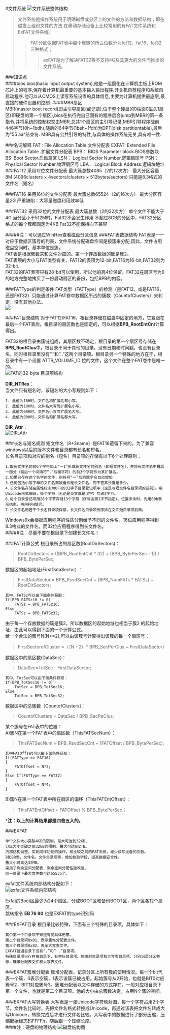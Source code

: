 #文件系统
![文件系统整体结构](http://i.imgur.com/sYHeMSU.png)  
> 文件系统是操作系统用于明确磁盘或分区上的文件的方法和数据结构；即在磁盘上组织文件的方法.在移动存储设备上比较常用的有FAT文件系统和ExFAT文件系统。  
>>  FAT分区依据FAT表中每个簇链的所占位数分为fat12、fat16、fat32三种格式；  
>>> exFAT是为了解决FAT32等不支持4G及其更大的文件而推出的文件系统。  
>
###知识点  
####bios
	bios(basic input output system),他是一组固化在计算机主板上ROM芯片上的程序,保存着计算机最重要的基本输入输出程序,开关机自荐程序和系统自启动程序.他可以从CMOS上读写系统设置的具体信息,主要为计算机提供最底层,最直接的硬件设置和控制.
####MBR扇区  
	MBR(master boot record)即主引导扇区(或记录),位于整个硬盘的0柱面0磁头1扇区(即硬盘的第一个扇区),bios在执行完自己固有的程序后会jump到MBR的第一条指令,并将系统的控制权交由MBR,总共1个扇区的主引导记录,MBR引导程序战前446字节(0h~1bdh),随后的64字节(1beh~1fdh)为DPT(disk partitiontable),最后为"55 aa"结束符.
	MBR具有公共引导的特性,与具体的操作系统无关,具有唯一性.  

###名词解释
	FAT :   File Allocation Table.文件分配表
    EXFAT:  Extended File Allocation Table .扩展文件分配表
    BPB：   BIOS Parameter block.BIOS参数块
    BS:     Boot Sector.启动扇区
    LSN：   Logical Sector Number.逻辑扇区号
    PSN：   Physical Sector Number.物理扇区号
    LBA：   Logical Block Address.逻辑块地址
###FAT12
	采用12位文件分配表
	最大簇总数4085（2的12次方）
	最大分区容量8M (4096clusters × 4sectors/clusters × 512bytes/sectors)
	只能是8.3格式的文件名（短名）

###FAT16
	采用16位的文件分配表
	最大簇总数65524（2的16次方）
	最大分区容量2G
	严重缺陷：大容量磁盘利用效率低

###FAT32
	采用32位的文件分配表
	最大簇总数（2的32次方）
	单个文件不能大于4G
	当分区小于512M时，Fat32不会发生作用
	不超过8GB的分区中，FAT32分区格式的每个簇都固定为4KB
	Fat32不能保持向下兼容

#####注：可以通过WinHex查看磁盘分区信息
###FAT表数据结构
FAT表是一一对应于数据区簇号的列表，文件系统分配磁盘空间是按簇来分配,因此，文件占用磁盘空间时，基本单位是簇。  
FAT表是根据簇数来和文件对应的。第一个存放数据的簇是簇2。  
FAT表项的大小与FAT类型有关，FAT12的表项为12-bit,FAT16为16-bit,FAT32则为32-bit.  
FAT32的FAT表项只有28-bit可以使用，所以他的高4位保留。FAT32在扇区号为6的地方完整地拷贝了一份启动扇区的备份，包括BPB的内容。  

###FATType的判定条件
FAT类型（FATType）的检测（是FAT12，或是FAT16，还是FAT32）只能通过计算FAT卷中数据区所占的簇数（CountofClusters）来判定，没有其他办法。  
![](http://i.imgur.com/vsK8Eha.png)

###FAT目录结构
对于FAT12/FAT16，根目录存储在磁盘中固定的地方，它紧跟在最后一个FAT表后。根目录的扇区数也是固定的，可以根据**BPB_RootEntCn**t计算得出。  

FAT32的根目录由簇链组成，其扇区数不确定，根目录的第一个扇区号存储在**BPB_RootClus**中，根目录不同于其他的目录，没有日期和时间戳，也没有目录名，同时根目录里没有“.”和“..”这两个目录项。根目录另一个特殊的地方在于，根目录中有一个设置 ATTR_VOLUME_ID 位的文件，这个文件在整个FAT卷中是唯一的。  
![FAT的32-byte 目录项结构](http://i.imgur.com/fvgsOVG.png)    

**DIR_NTRes**：  
当文件只有短名时，该短名的大小写规则如下：

	1. 此值为18H时，文件名和扩展名都小写。
	2. 此值为10H时，文件名大写而扩展名小写。
	3. 此值为08H时，文件名小写而扩展名大写。
	4. 此值为00H时，文件名和扩展名都大写。
**DIR_Attr**：  
![DIR_Attr](http://i.imgur.com/LTZnqMs.png)  


###长名与短名规则
短文件名（8+3name）是FAT16遗留下来的，为了兼容windows以后的版本文件和目录都有长名和短名。  
长名目录项和对应的别名（短名）目录项的存储有以下6个处理原则：  

	1.取长文件名的前6个字符加上“～1”形成长文件名的别名（即短文件名），并将长文件名中最后一部分（最后一个间隔符“.”后面字符）的前3个字符作为其扩展名。  
	2.如果已存在这个名字的文件，则符号“～”后的数字会自动增加  
	3.任何包括小写字母的文件名都被看作是长文件名，而不管其长度是多少。  
	4.长文件名存储在属性标志为OFH的32字节目录登记项中（这是与短文件名目录项的区别）。用Unicode格式编码，每个字符（无论是英文或是汉字）均占2字节。  
	6.每个目录登记项用26个字节存储13个字符（序号由第1字节指定）。位置多余时，先用00h表示结束，再用FFH填充。  
	7.长文件名用若干个长名目录项保存，长文件名目录项倒序排在文件短目录项前面。  
Windows9x会根据应用程序的性质分别给予不同的文件名，16位应用程序得到8.3格式的文件名，而32位应用程序得到长文件名。  
#####注：尽量不要在根目录下创建长文件名！

###FAT计算公式
根目录所占的扇区数(RootDirSectors)：  
> RootDirSectors = ((BPB_RootEntCnt * 32) + (BPB_BytePerSec - 1)) / BPB_BytePerSec;  

数据区的起始地址(FirstDataSector) ：  
> FirstDataSector = BPB_RsvdSecCnt + (BPB_NumFATs * FATSz) + RootDirSectors;  

	其中，FATSz可以由下面条件获取：  
	If(BPB_FATSz16 != 0)  
		FATSz = BPB_FATSz16;  
	Else  
		FATSz = BPB_FATSz32;  

由于每一个存放数据的簇是簇2，所以数据区的起始地址也相当于簇2 的起始地址，由此可以得到下面的一个计算公式。  
给一个合法的簇号N(N>=2),可以由该簇号计算得出该簇的每一个扇区号：  
> FirstSectorofCluster =（（N - 2）* BPB_SecPerClus + FirstDataSector）  

数据区中的扇区数(DataSec)：  
> DataSec=TotSec - FirstDataSector;  

	其中，TotSec可以由下面条件获取：
	If(BPB_TotSec16 != 0)
		TotSec = BPB_TotSec16;
	Else
		TotSec = BPB_TotSec32;

数据区中的总簇数（CountofClusters）：  
> CountofClusters = DataSec / BPB_SecPeClus;  

某个簇号在FAT表中的位置：  
A)簇N在第一个FAT表中的扇区数（ThisFATSecNum）：  
> ThisFATSecNum = BPB_RsvdSecCnt + (FATOffset / BPB_BytePerSec);  

	其中FATOffset可以由下面条件获取：
	If(FATType == FAT16)
	{
		FATOffset = N*2;
	}
	Else If(FATType == FAT32)
	{
	 	FATOffset = N*4;
	}
B)簇N在第一个FAT表中所在扇区的偏移（ThisFATEntOffset）:  
> ThisFATEntOffset = FATOffset % BPB_BytePerSec；  

***注：以上的计算结果都是四舍五入的。**

###EXFAT

	单个文件大小突破4GB的限制，最大可达到32GB、
	分区大小突破之前32GB的限制，最大可达到2TB。
	内部结构调整，实现同样功能的操作，相比较之前的FAT系统，减少读写设备的次数。
	对DBR表，文件名，文件目录项等，增加校验字段，提高数据安全性。
	簇大小可高达32MB。
	采用了剩余空间分配表，剩余空间分配性能改进。
	同一目录下最大文件数可达65535个。
exfat文件系统内部结构分配如下：  
![exfat文件系统内部结构](http://i.imgur.com/a3DZO4b.png)  

Exfat的Boot区最少为24个扇区，分成BOOT区和备份BOOT区，两个区各12个扇区。  
跳转指令 **EB 76 90** 也是EXFAT的type识别码  

###EXFAT目录
根目录比较特殊，下面有三个特殊的目录项。具体如下： 

	其中第一个目录项不知道有何具体用意。
	第二个目录项0x81，表示簇堆分配表文件。
	第三个目录项0x82，表示大写表文件。
	EXFAT普通目录下没有“.”和“..”目录项。
	特殊目录项只存在根目录下，有卷标目录项、位映射目录项和大写表目录项，分别记录分区卷标，簇堆分配表文件和大写表文件。

###EXFAT簇堆分配表
簇堆分配表，记录分区上所有簇的使用情况。每一个bit代表一个簇，0表示空簇，1表示该簇已被占用。起始簇号从2开始，也就是BIT0对应簇号2，BIT1对应簇号3。簇堆分配表以文件存储的方式存在，一般对应根目录下第一个文件，也就是第二个目录项。他的大小由总簇数决定，占用N个簇的空间。   

###EXFAT大写转换表
大写表是一张Unicode字符映射图，每一个字符占用2个字节。文件名比较时，先把文件名格式转换成Unicode，再通过该表把文件名转成大写Unicode，转换完成后才进行文件名比较。大写表中的数据进行了部分压缩，压缩起始标志码FFFFh，随后跟一个压缩长度。  
####注：硬盘的物理结构
![磁盘结构图](http://i.imgur.com/rvDJodx.png)  

